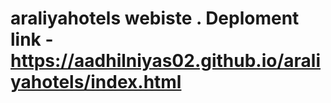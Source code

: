 # araliyahotels webiste . Deploment link - https://aadhilniyas02.github.io/araliyahotels/index.html
